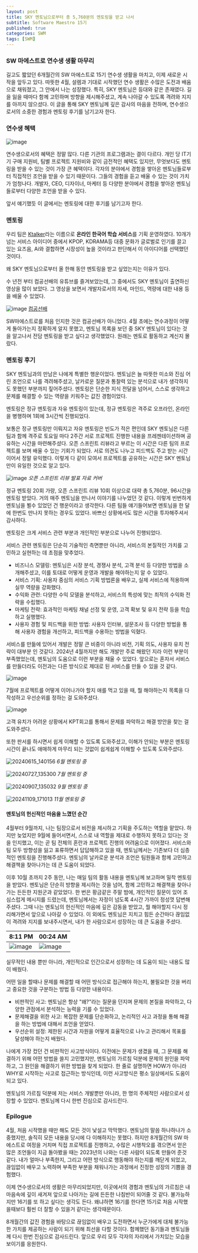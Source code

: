 ```yaml
---
layout: post
title: SKY 멘토님으로부터 총 5,760분의 멘토링을 받고 나서
subtitle: Software Maestro 15기
published: true
categories: SWM
tags: [SWM]
---
```


### SW 마에스트로 연수생 생활 마무리

길고도 짧았던 6개월간의 SW 마에스트로 15기 연수생 생활을 마치고, 이제 새로운 시작을 앞두고 있다. 따뜻한 4월, 설렘과 기대로 시작했던 연수 생활은 수많은 도전과 배움으로 채워졌고, 그 안에서 나는 성장했다. 특히, SKY 멘토님은 등대와 같은 존재였다. 길을 잃을 때마다 함께 고민하며 방향을 제시해주셨고, 계속 나아갈 수 있도록 격려와 지지를 아끼지 않으셨다. 이 글을 통해 SKY 멘토님께 깊은 감사의 마음을 전하며, 연수생으로서의 소중한 경험과 멘토링 후기를 남기고자 한다.

### 연수생 혜택

![image](https://github.com/user-attachments/assets/b63505b6-994e-423b-9072-5ed54d5e8f76)

연수생으로서의 혜택은 정말 많다. 다른 기관의 프로그램과는 결이 다르다.
개인 당 IT기기 구매 지원비, 팀별 프로젝트 지원비와 같이 금전적인 혜택도 있지만, 무엇보다도 멘토링을 받을 수 있는 것이 가장 큰 혜택이다.
각자의 분야에서 경험을 쌓아온 멘토님들로부터 직접적인 조언을 받을 수 있기 때문이다. 그들의 경험을 듣고 배울 수 있는 것이 가치가 엄청나다.
개발자, CEO, 디자이너, 마케터 등 다양한 분야에서 경험을 쌓아온 멘토님들로부터 다양한 조언을 받을 수 있다.

앞서 얘기했듯 이 글에서는 멘토링에 대한 후기를 남기고자 한다.

### 멘토링

우리 팀은 [Ktalker](https://ktalker.kr)라는 이름으로 **온라인 한국어 학습 서비스**를 기획 운영하였다. 10개가 넘는 서비스 아이디어 중에서 KPOP, KDRAMA등 대중 문화가 글로벌로 인기를 끌고 있는 요즈음, Ai와 결합하면 시장성이 높을 것이라고 판단해서 이 아이디어를 선택했던 것이다.

왜 SKY 멘토님으로부터 올 한해 동안 멘토링을 받고 싶었는지는 이유가 있다. 

수 년전 부터 컴공선배의 유튜브를 즐겨보았는데, 그 중에서도 SKY 멘토님이 출연하신 영상을 많이 보았다. 그 영상을 보면서 개발자로서의 자세, 마인드, 역량에 대한 내용 등을 배울 수 있었다.

![image](https://github.com/user-attachments/assets/325e50fa-e7f0-4b7c-80cd-60addba2c48e)
[컴공선배](http://www.youtube.com/@comgongbro)

SW마에스트로를 처음 인지한 것은 컴공선배가 아니었다. 4월 초에는 연수과정이 어떻게 돌아가는지 정확하게 알지 못했고, 멘토님 목록을 보던 중 SKY 멘토님이 있다는 것을 알고나서 전담 멘토링을 받고 싶다고 생각했었다. 원래는 멘토로 활동하고 계신지 몰랐다.


### 멘토링 후기

SKY 멘토님과의 만남은 나에게 특별한 행운이었다. 멘토님은 늘 따뜻한 미소와 진심 어린 조언으로 나를 격려해주셨고, 날카로운 질문과 통찰력 있는 분석으로 내가 생각하지도 못했던 부분까지 짚어주셨다. 멘토링은 단순한 지식 전달을 넘어서, 스스로 생각하고 문제를 해결할 수 있는 역량을 키워주는 값진 경험이었다.

멘토링은 정규 멘토링과 자유 멘토링이 있는데, 정규 멘토링은 격주로 오프라인, 온라인을 병행하며 1회에 3시간씩 진행되었다.

보통은 정규 멘토링만 이뤄지고 자유 멘토링은 빈도가 적은 편인데 SKY 멘토님은 다른 팀과 함께 격주로 토요일 마다 2주간 서로 프로젝트 진행한 내용을 프레젠테이션하며 공유하는 시간을 마련해주셨다. 오픈 스프린트 리뷰라고 부르는 이 시간은 다른 팀의 프로젝트를 보며 배울 수 있는 기회가 되었다. 서로 의견도 나누고 피드백도 주고 받는 시간이어서 정말 유익했다. 이렇게 다 같이 모여서 프로젝트를 공유하는 시간은 SKY 멘토님만이 유일한 것으로 알고 있다. 

![image](https://github.com/user-attachments/assets/d3590129-f900-466c-b20e-394af5f76fcf)
*오픈 스프린트 리뷰 발표 자료 커버*

정규 멘토링 20회 가량, 오픈 스프린트 리뷰 10회 이상으로 대략 총 5,760분, 96시간을 멘토링 받았다. 거의 매주 멘토님을 만나서 이야기를 나누었던 것 같다. 이렇게 빈번하게 멘토님을 뵐수 있었던 건 행운이라고 생각한다. 다른 팀들 얘기들어보면 멘토님을 한 달에 한번도 만나지 못하는 경우도 있었다. 바쁘신 상황에서도 많은 시간을 투자해주셔서 감사하다.

멘토링은 크게 서비스 관련 부분과 개인적인 부분으로 나누어 진행되었다.

서비스 관련 멘토링은 단순히 기술적인 측면뿐만 아니라, 서비스의 본질적인 가치를 고민하고 실현하는 데 초점을 맞추었다.

*   비즈니스 모델링: 멘토님은 시장 분석, 경쟁사 분석, 고객 분석 등 다양한 방법을 소개해주셨고, 이를 토대로 어떻게 운영과 개발을 해야하는지 알 수 있었다.
*   서비스 기획: 사용자 중심의 서비스 기획 방법론을 배우고, 실제 서비스에 적용하며 실무 역량을 강화했다.
*   수익화 관련: 다양한 수익 모델을 분석하고, 서비스의 특성에 맞는 최적의 수익화 전략을 수립했다.
*   마케팅 전략: 효과적인 마케팅 채널 선정 및 운영, 고객 확보 및 유지 전략 등을 학습하고 실행했다.
*   사용자 경험 및 피드백을 위한 방법: 사용자 인터뷰, 설문조사 등 다양한 방법을 통해 사용자 경험을 개선하고, 피드백을 수용하는 방법을 익혔다.

서비스를 만듦에 있어서 개발은 정말 큰 비중이 아니라 비전, 기획 의도, 사용자 유치 전략이 대부분 인 것같다. 2024년 4월까지만 해도 개발만 주로 해왔던 지라 이런 부분이 부족했었는데, 멘토님의 도움으로 이런 부분을 채울 수 있었다. 앞으로는 혼자서 서비스를 만들더라도 이전과는 다른 방식으로 제대로 된 서비스를 만들 수 있을 것 같다.

![image](https://github.com/user-attachments/assets/9f3cdfc3-8d93-4fa3-84c6-f9a18a3db96d)

7월에 프로젝트를 어떻게 이어나가야 할지 애를 먹고 있을 때, 뭘 해야하는지 목록을 다 작성하고 우선순위를 정하는 걸 도와주셨다.

![image](https://github.com/user-attachments/assets/a043b311-bcd3-47fb-8f43-6a366efe8154)

고객 유치가 어려운 상황에서 KPT회고를 통해서 문제를 파악하고 해결 방안을 찾는 걸 도와주셨다.

또한 판서를 하시면서 쉽게 이해할 수 있도록 도와주셨고, 이해가 안되는 부분은 멘토링 시간이 끝나도 애매하게 마무리 되는 것없이 쉽게쉽게 이해할 수 있도록 도와주셨다.

![20240615_140156](https://github.com/user-attachments/assets/e438a914-0f77-463a-b4e6-2e3ba15db5ec)
*6월 멘토링 중*

![20240727_135300](https://github.com/user-attachments/assets/c0dc66cc-1ea8-4dea-bae0-ea061d5a121c)
*7월 멘토링 중*

![20240907_135032](https://github.com/user-attachments/assets/8fbddc47-0690-4460-9a86-fed7779a3758)
*9월 멘토링 중*

![20241109_171013](https://github.com/user-attachments/assets/421c54f8-efca-4604-8281-ccb3571d13e0)
*11월 멘토링 중*

#### 멘토님의 헌신적인 마음을 느꼈던 순간

4월부터 9월까지, 나는 팀장으로서 비전을 제시하고 기획을 주도하는 역할을 맡았다. 하지만 늦었지만 9월에 들어서면서, 스스로 내 역할을 제대로 수행하지 못하고 있다는 것을 인지했고, 이는 곧 팀 전체의 혼란과 프로젝트 진행의 어려움으로 이어졌다. 서비스와 팀 모두 방향성을 잃고 표류하면서 답답해하고 있을 때, 멘토님께서는 기존보다 더 심층적인 멘토링을 진행해주셨다. 멘토님의 날카로운 분석과 조언은 팀원들과 함께 고민하고 해결책을 찾아나가는 데 큰 도움이 되었다.

이후 10월 초까지 2주 동안, 나는 매일 팀의 활동 내용을 멘토님께 보고하며 밀착 멘토링을 받았다. 멘토님은 단순히 방향을 제시하는 것을 넘어, 함께 고민하고 해결책을 찾아나가는 든든한 지원군과 같았었다. 한 번은 황금같은 주말 밤에, 개인적인 질문이 있어 조심스럽게 메시지를 드렸는데, 멘토님께서는 자정이 넘도록 4시간 가까이 정성껏 답변해주셨다. 그때 나는 멘토님의 헌신적인 마음에 깊은 감동을 받았고, 뭘 해야할지 다시 정리해가면서 앞으로 나아갈 수 있었다. 이 외에도 멘토님은 지치고 힘든 순간마다 끊임없이 격려와 지지를 보내주시면서, 내가 한 사람으로서 성장하는 데 큰 도움을 주셨다.


| 8:11 PM | 00:24 AM |
|---|---|
| ![image](https://github.com/user-attachments/assets/db0f9fd4-d3b3-46db-8a05-e13d9809f14e) | ![image](https://github.com/user-attachments/assets/ee4d0de1-29d1-46d3-a378-b55e87e3ec73) |


실무적인 내용 뿐만 아니라, 개인적으로 인간으로서 성장하는 데 도움이 되는 내용도 많이 배웠다.

어떤 일을 할때나 문제를 해결할 때 어떤 방식으로 접근해야 하는지, 불필요한 것을 버리고 중요한 것을 구분하는 방법 등 다양한 내용이다.

*   비판적인 사고: 멘토님은 항상 "왜?"라는 질문을 던지며 문제의 본질을 파악하고, 다양한 관점에서 분석하는 능력을 기를 수 있었다.
*   문제해결을 위한 사고: 복잡한 문제를 단순화하고, 논리적인 사고 과정을 통해 해결을 하는 방법에 대해서 조언을 얻었다.
*   우선순위 설정: 제한된 시간과 자원을 어떻게 효율적으로 나누고 관리해서 목표를 달성해야 하는지 배웠다.

나에게 가장 컸던 건 비판적인 사고방식이다. 이전에는 문제가 생겼을 때, 그 문제를 해결하기 위해 어떤 방법을 쓸지 고민했지만, 멘토님의 가르침 덕분에 문제의 원인을 파악하고, 그 원인을 해결하기 위한 방법을 찾게 되었다. 한 줄로 설명하면 HOW가 아니라 WHY로 시작하는 사고로 접근하는 방식인데, 이런 사고방식은 평소 일상에서도 도움이 되고 있다.

멘토님의 가르침 덕분에 저는 서비스 개발뿐만 아니라, 한 명의 주체적인 사람으로서 성장할 수 있었다. 멘토님께 다시 한번 진심으로 감사드린다.


### Epilogue

4월, 처음 시작했을 때만 해도 모든 것이 낯설고 막막했다. 멘토님의 말씀 하나하나가 소중했지만, 솔직히 모든 내용을 당시에 다 이해하지는 못했다. 하지만 8개월간의 SW 마에스트로 여정을 거치며 직접 프로젝트를 진행하고, 수많은 시행착오를 겪으면서 얻은 많은 조언들이 지금 돌아봤을 때는 2023년의 나와는 다른 사람이 되도록 만들어 준것 같다. 내가 얼마나 부족한지, 그리고 어떤 방식으로 행동해야 하는지를 깨닫게 되었고, 끊임없이 배우고 노력하며 부족한 부분을 채워나가는 과정에서 진정한 성장의 기쁨을 경험했다.

이제 연수생으로서의 생활은 마무리되었지만, 이곳에서의 경험과 멘토님의 가르침은 내 마음속에 깊이 새겨져 앞으로 나아가는 길에 든든한 나침반이 되어줄 것 같다. 불가능하지만 16기를 또 하고 싶다는 생각도 든다. 왜냐하면 16기를 한다면 15기로 처음 시작했을때보다 훨씬 더 잘할 수 있을거 같다는 생각때문이다.

8개월간의 값진 경험을 바탕으로 끊임없이 배우고 도전하면서 누군가에게 대체 불가능한 가치를 제공하는 사람이 되기 위해 최선을 다할 것이다. 함께했던 동기들과 멘토님들께 다시 한번 진심으로 감사드린다. 앞으로 우리 모두 각자의 자리에서 가치있는 모습을 보이기를 응원한다.